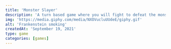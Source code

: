 ```yaml
---
title: 'Monster Slayer'
description: 'A turn based game where you will fight to defeat the monster, before you yourself are defeated. Something to mention is that I followed a Vue tutorial for the main parts of this game. It has deviated slightly from that tutorial but not by much.'
img: 'https://media.giphy.com/media/NXOVucluUUdeE/giphy.gif'
alt: 'Frankenstein smoking'
createdAt: 'September 19, 2021'
type: game
categories: [games]
---
```



<monster-slayer>
  <template #monster-slayer>
  </template>
</monster-slayer>